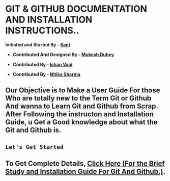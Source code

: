# **GIT & GITHUB DOCUMENTATION AND INSTALLATION INSTRUCTIONS..**

**Initiated and Started By - [Sant](https://github.com/santk97)**

* **Contributed And Designed By - [Mukesh Dubey](https://github.com/MukeshDubey1420)**

* **Contributed By - [Ishan Vaid](https://github.com/Ishanvaid9)**

* **Contributed By - [Nitika Sharma](https://github.com/nitikasharma9)**


## Our Objective is to Make a User Guide For those Who are totally new to the Term Git or Github And wanna to Learn Git and Github from Scrap. After Following the instructon and Installation Guide, u Get a Good knowledge about what the Git and Github is.

## `Let's Get Started `

## **To Get Complete Details, [Click Here (For the Brief Study and Installation Guide For Git And Github.)](git.md).**
